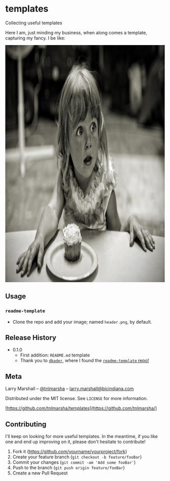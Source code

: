 # templates
Collecting useful templates
<!-- 
[![NPM Version][npm-image]][npm-url]
[![Build Status][travis-image]][travis-url]
[![Downloads Stats][npm-downloads]][npm-url]
 -->
Here I am, just minding my business, when along comes a template, capturing my fancy. I be like:

<img src="https://github.com/tnlmarsha/templates/blob/main/lucky.jpg" width="600" height="750"/>
<!-- <img src="lucky.png" width="600" height="600"/> -->

<!-- ![]([lucky.jpg|width=600px]) -->
<!-- 
## Installation

OS X & Linux:

```sh
npm install my-crazy-module --save
```

Windows:

```sh
edit autoexec.bat
```
 -->
## Usage

### `readme-template`
* Clone the repo and add your image; named `header.png`, by default. 

<!-- ## Development setup

Describe how to install all development dependencies and how to run an automated test-suite of some kind. Potentially do this for multiple platforms.

```sh
make install
npm test
``` -->

## Release History

* 0.1.0
    * First addition: `README.md` template
    * Thank you to [`dbader`](https://github.com/dbader), where I found the [`readme-template` repo!](https://github.com/dbader/readme-template)

## Meta

Larry Marshall – [@tnlmarsha](https://www.linkedin.com/in/tnlmarsha/) – larry.marshall@bicindiana.com

Distributed under the MIT license. See ``LICENSE`` for more information.

[https://github.com/tnlmarsha/templates](https://github.com/tnlmarsha/)

## Contributing

I'll keep on looking for more useful templates. In the meantime, if you like one and end up improving on it, please don't hesitate to contribute!

1. Fork it (<https://github.com/yourname/yourproject/fork>)
2. Create your feature branch (`git checkout -b feature/fooBar`)
3. Commit your changes (`git commit -am 'Add some fooBar'`)
4. Push to the branch (`git push origin feature/fooBar`)
5. Create a new Pull Request

<!-- ### Some Example Markdown link & img dfn's
[npm-image]: https://img.shields.io/npm/v/datadog-metrics.svg?style=flat-square
[npm-url]: https://npmjs.org/package/datadog-metrics
[npm-downloads]: https://img.shields.io/npm/dm/datadog-metrics.svg?style=flat-square
[travis-image]: https://img.shields.io/travis/dbader/node-datadog-metrics/master.svg?style=flat-square
[travis-url]: https://travis-ci.org/dbader/node-datadog-metrics
[wiki]: https://github.com/yourname/yourproject/wiki -->

